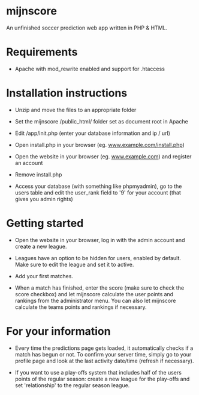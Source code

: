 # mijnscore

An unfinished soccer prediction web app written in PHP & HTML.

# Requirements

* Apache with mod_rewrite enabled and support for .htaccess

# Installation instructions

* Unzip and move the files to an appropriate folder

* Set the mijnscore /public_html/ folder set as document root in Apache

* Edit /app/init.php (enter your database information and ip / url)

* Open install.php in your browser (eg. www.example.com/install.php)

* Open the website in your browser (eg. www.example.com) and register an account

* Remove install.php

* Access your database (with something like phpmyadmin), go to the users table and edit the user_rank field to '9' for your account (that gives you admin rights)

# Getting started

* Open the website in your browser, log in with the admin account and create a new league.

* Leagues have an option to be hidden for users, enabled by default. Make sure to edit the league and set it to active.

* Add your first matches.

* When a match has finished, enter the score (make sure to check the score checkbox) and let mijnscore calculate the user points and rankings from the administrator menu. You can also let mijnscore calculate the teams points and rankings if necessary.

# For your information

* Every time the predictions page gets loaded, it automatically checks if a match has begun or not. To confirm your server time, simply go to your profile page and look at the last activity date/time (refresh if necessary).

* If you want to use a play-offs system that includes half of the users points of the regular season: create a new league for the play-offs and set 'relationship' to the regular season league.
